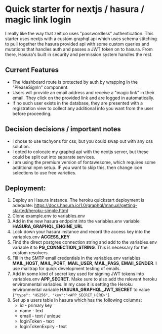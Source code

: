 # Quick starter for nextjs / hasura / magic link login

I really like the way that zeit.co uses "passwordless" authentication. This starter uses nextjs with a custom graphql api which uses schema stitching to pull together the hasura provided api with some custom queries and mutations that handles auth and passes a JWT token on to hasura. From there, Hasura's built in security and permission system handles the rest.

## Current Features
* The /dashboard route is protected by auth by wrapping in the "PleaseSignIn" component.
* Users will provide an email address and receive a "magic link" in their email. They click on the provided link and are logged in automatically.
* If no such user exists in the database, they are presented with a registration view to collect any additional info you want from the user before proceeding.

## Decision decisions / important notes
* I chose to use tachyons for css, but you could swap out with any css solution. 
* I opted to colocate my graphql api with the nextjs server, but these could be split out into separate services.
* I am using the premium version of fontawesome, which requires some additional npm setup. IF you want to skip this, then change icon selections to use free varieties. 

## Deployment:
1. Deploy an Hasura instance. The heroku quickstart deployment is adequate: https://docs.hasura.io/1.0/graphql/manual/getting-started/heroku-simple.html
2. Clone example.env to variables.env
3. Add in the new hasura endpoint into the variables.env variable **HASURA_GRAPHQL_ENGINE_URL**
4. Lock down your hasura instance and record the access key into the variables.env **ACCESS_KEY**
5. Find the direct postgres connection string and add to the variables.env variable it to **PG_CONNECTION_STRING**. This is necessary for the custom resolvers.
6. Fill in the SMTP email credentials in the variables.env variables **MAIL_HOST**, **MAIL_PORT**, **MAIL_USER**, **MAIL_PASS**, **EMAIl_SENDER**. I use mailtrap for quick development testing of emails.
7. Add in some kind of secret key used for signing JWT tokens into variables.env **APP_SECRET**. Make sure to also add the relevant heroku environmental variables. In my case it is setting the Heroku environmental variable **HASURA_GRAPHQL_JWT_SECRET** to value `{"type": "HS256", "key":"<APP_SECRET_HERE>"}`
8. Set up a users table in hasura which has the following columns:
    * id - primary key
    * name - text
    * email - text / unique
    * loginToken - text
    * loginTokenExpiry - text